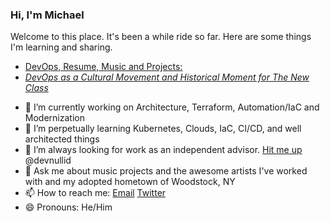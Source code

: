 ### Hi, I'm Michael

Welcome to this place. It's been a while ride so far. Here are some things I'm learning and sharing.
* [DevOps, Resume, Music and Projects:](https://michaelcolletti.github.io/project-newjam/)
* [*DevOps as a Cultural Movement and Historical Moment for The New Class*](https://michaelcolletti.github.io/devops-writings)
<!--
**michaelcolletti/michaelcolletti** is a ✨ _special_ ✨ repository because its `README.md` (this file) appears on your GitHub profile.

Here are some ideas to get you started:
-->

- 🔭 I’m currently working on Architecture, Terraform, Automation/IaC and Modernization
- 🌱 I’m perpetually learning Kubernetes, Clouds, IaC, CI/CD, and well architected things
- 👯 I’m always looking for work as an independent advisor. [Hit me up](mailto:devnullid+servicerequest@gmail.com) @devnullid 
- 💬 Ask me about music projects and the awesome artists I've worked with and my adopted hometown of Woodstock, NY
- 📫 How to reach me: [Email](devnullid+gitmail@gmail.com) [Twitter](https://twitter.com/devnullid)
- 😄 Pronouns: He/Him


<!--
- ⚡ Fun fact: 
-->
